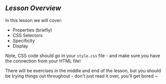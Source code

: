 ## *Lesson Overview*

In this lesson we will cover:

-   Properties (briefly)
-   CSS Selectors
-   Specificity
-   Display

Note, CSS code should go in your `style.css` file - and make sure you have the connection from your HTML file!

There will be exercises in the middle and end of the lesson, but you should be trying things out throughout - don't just read it over, you'll get bored ~